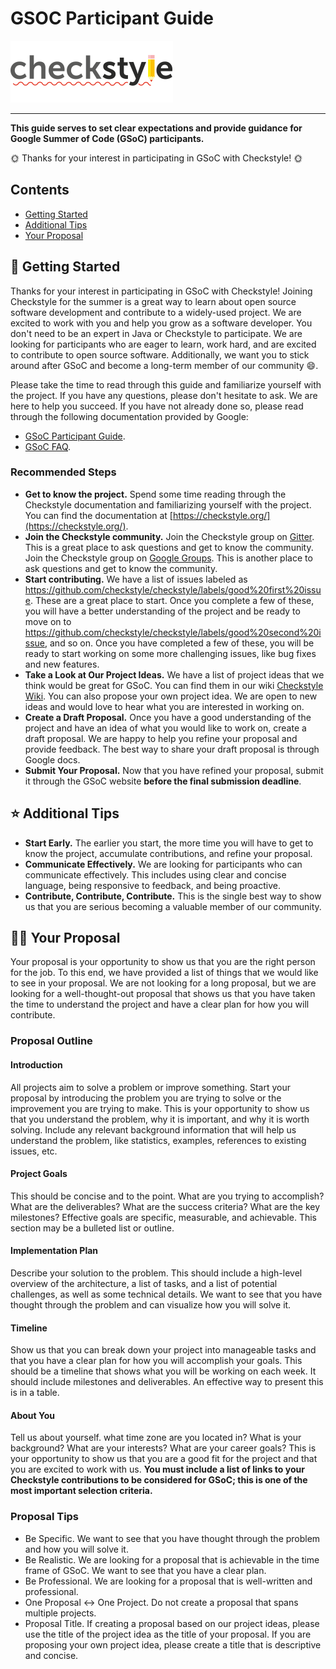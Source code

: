 # GSOC Participant Guide

![](https://raw.githubusercontent.com/checkstyle/resources/master/img/checkstyle-logos/checkstyle-logo-260x99.png)

---------------------------------

**This guide serves to set clear expectations and provide guidance for Google Summer of Code (GSoC)
participants.**

:sun_with_face: Thanks for your interest in participating in GSoC with Checkstyle! :sun_with_face:

## Contents

- [Getting Started](#rocket-getting-started)
- [Additional Tips](#star-additional-tips)
- [Your Proposal](#technologist-your-proposal)

## :rocket: Getting Started

Thanks for your interest in participating in GSoC with Checkstyle! Joining Checkstyle for the summer
is a great way to learn about open source software development and contribute to a widely-used
project. We are excited to work with you and help you grow as a software developer. You don't
need to be an expert in Java or Checkstyle to participate. We are looking for participants who are
eager to learn, work hard, and are excited to contribute to open source software. Additionally, we
want you to stick around after GSoC and become a long-term member of our community :smile:.

Please take the time to read through this guide and familiarize yourself with the project. If you
have any questions, please don't hesitate to ask. We are here to help you succeed. If you have
not already done so, please read through the following documentation provided by Google:

- [GSoC Participant Guide](https://summerofcode.withgoogle.com/rules/).
- [GSoC FAQ](https://developers.google.com/open-source/gsoc/faq).

### Recommended Steps

- **Get to know the project.** Spend some time reading through the Checkstyle documentation and
  familiarizing yourself with the project. You can find the documentation at
  [https://checkstyle.org/](https://checkstyle.org/).
- **Join the Checkstyle community.**
  Join the Checkstyle group on [Gitter](https://gitter.im/checkstyle/checkstyle).
  This is a great place to ask questions and get to know the community.
  Join the Checkstyle group on [Google Groups](https://groups.google.com/forum/#!forum/checkstyle).
  This is another place to ask questions and get to know the community.
- **Start contributing.** We have a list of issues labeled as
  https://github.com/checkstyle/checkstyle/labels/good%20first%20issue. These are a great place to
  start. Once you complete a few of these, you will have a better understanding of the project and
  be ready to move on to https://github.com/checkstyle/checkstyle/labels/good%20second%20issue,
  and so on. Once you have completed a few of these, you will be ready to start working on some
  more challenging issues, like bug fixes and new features.
- **Take a Look at Our Project Ideas.** We have a list of project ideas that we think would be
  great for GSoC. You can find them in our wiki [Checkstyle Wiki](https://github.com/checkstyle/checkstyle/wiki).
  You can also propose your own project idea. We are open to new ideas and would love to hear
  what you are interested in working on.
- **Create a Draft Proposal.** Once you have a good understanding of the project and have an idea
  of what you would like to work on, create a draft proposal. We are happy to help you refine your
  proposal and provide feedback. The best way to share your draft proposal is through Google docs.
- **Submit Your Proposal.** Now that you have refined your proposal, submit it through the
  GSoC website **before the final submission deadline**.

## :star: Additional Tips

- **Start Early.** The earlier you start, the more time you will have to get to know the project,
    accumulate contributions, and refine your proposal.
- **Communicate Effectively.** We are looking for participants who can communicate effectively. This
    includes using clear and concise language, being responsive to feedback, and being proactive.
- **Contribute, Contribute, Contribute.** This is the single best way to show us that you are
    serious becoming a valuable member of our community.

## :technologist: Your Proposal

Your proposal is your opportunity to show us that you are the right person for the job. To this end,
we have provided a list of things that we would like to see in your proposal. We are not looking for
a long proposal, but we are looking for a well-thought-out proposal that shows us that you have
taken the time to understand the project and have a clear plan for how you will contribute.

### Proposal Outline

#### Introduction

All projects aim to solve a problem or improve something. Start your proposal by introducing the
problem you are trying to solve or the improvement you are trying to make. This is your opportunity
to show us that you understand the problem, why it is important, and why it is worth solving.
Include any relevant background information that will help us understand the problem, like
statistics, examples, references to existing issues, etc.

#### Project Goals

This should be concise and to the point. What are you trying to accomplish? What are the
deliverables? What are the success criteria? What are the key milestones? Effective goals are
specific, measurable, and achievable. This section may be a bulleted list or outline.

#### Implementation Plan

Describe your solution to the problem. This should include a high-level overview of the
architecture, a list of tasks, and a list of potential challenges, as well as some technical
details. We want to see that you have thought through the problem and can visualize how you will
solve it.

#### Timeline

Show us that you can break down your project into manageable tasks and that you have a clear plan
for how you will accomplish your goals. This should be a timeline that shows what you will be
working on each week. It should include milestones and deliverables. An effective way to present
this is in a table.

#### About You

Tell us about yourself. what time zone are you located in?
What is your background? What are your interests?
What are your career goals? 
This is your opportunity to show us that you are a good fit for the project and that
you are excited to work with us. **You must include a list of links to your Checkstyle contributions
to be considered for GSoC; this is one of the most important selection criteria.**

### Proposal Tips

- Be Specific. We want to see that you have thought through the problem and
  how you will solve it.
- Be Realistic. We are looking for a proposal that is achievable in the time frame of GSoC.
  We want to see that you have a clear plan.
- Be Professional. We are looking for a proposal that is well-written and professional.
- One Proposal <-> One Project. Do not create a proposal that spans multiple projects.
- Proposal Title. If creating a proposal based on our project ideas, please use the title of the
  project idea as the title of your proposal. If you are proposing your own project idea, please
  create a title that is descriptive and concise.
